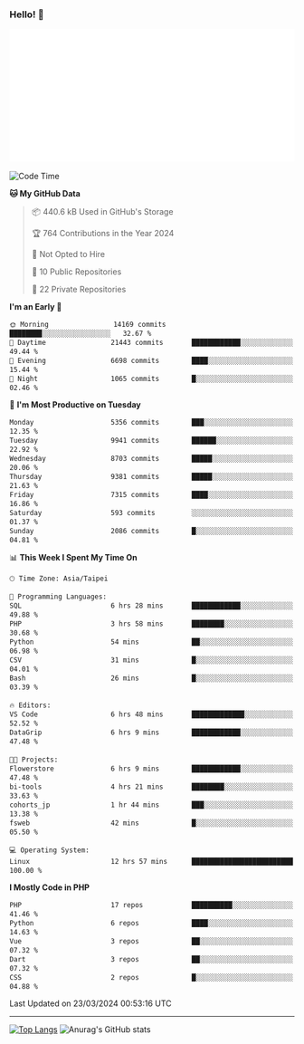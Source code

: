 ### Hello! 👋

![Metrics](/metrics.classic.svg)

<!--START_SECTION:waka-->
![Code Time](http://img.shields.io/badge/Code%20Time-1%2C260%20hrs%2037%20mins-blue)

**🐱 My GitHub Data** 

> 📦 440.6 kB Used in GitHub's Storage 
 > 
> 🏆 764 Contributions in the Year 2024
 > 
> 🚫 Not Opted to Hire
 > 
> 📜 10 Public Repositories 
 > 
> 🔑 22 Private Repositories 
 > 
**I'm an Early 🐤** 

```text
🌞 Morning                14169 commits       ████████░░░░░░░░░░░░░░░░░   32.67 % 
🌆 Daytime                21443 commits       ████████████░░░░░░░░░░░░░   49.44 % 
🌃 Evening                6698 commits        ████░░░░░░░░░░░░░░░░░░░░░   15.44 % 
🌙 Night                  1065 commits        █░░░░░░░░░░░░░░░░░░░░░░░░   02.46 % 
```
📅 **I'm Most Productive on Tuesday** 

```text
Monday                   5356 commits        ███░░░░░░░░░░░░░░░░░░░░░░   12.35 % 
Tuesday                  9941 commits        ██████░░░░░░░░░░░░░░░░░░░   22.92 % 
Wednesday                8703 commits        █████░░░░░░░░░░░░░░░░░░░░   20.06 % 
Thursday                 9381 commits        █████░░░░░░░░░░░░░░░░░░░░   21.63 % 
Friday                   7315 commits        ████░░░░░░░░░░░░░░░░░░░░░   16.86 % 
Saturday                 593 commits         ░░░░░░░░░░░░░░░░░░░░░░░░░   01.37 % 
Sunday                   2086 commits        █░░░░░░░░░░░░░░░░░░░░░░░░   04.81 % 
```


📊 **This Week I Spent My Time On** 

```text
🕑︎ Time Zone: Asia/Taipei

💬 Programming Languages: 
SQL                      6 hrs 28 mins       ████████████░░░░░░░░░░░░░   49.88 % 
PHP                      3 hrs 58 mins       ████████░░░░░░░░░░░░░░░░░   30.68 % 
Python                   54 mins             ██░░░░░░░░░░░░░░░░░░░░░░░   06.98 % 
CSV                      31 mins             █░░░░░░░░░░░░░░░░░░░░░░░░   04.01 % 
Bash                     26 mins             █░░░░░░░░░░░░░░░░░░░░░░░░   03.39 % 

🔥 Editors: 
VS Code                  6 hrs 48 mins       █████████████░░░░░░░░░░░░   52.52 % 
DataGrip                 6 hrs 9 mins        ████████████░░░░░░░░░░░░░   47.48 % 

🐱‍💻 Projects: 
Flowerstore              6 hrs 9 mins        ████████████░░░░░░░░░░░░░   47.48 % 
bi-tools                 4 hrs 21 mins       ████████░░░░░░░░░░░░░░░░░   33.63 % 
cohorts_jp               1 hr 44 mins        ███░░░░░░░░░░░░░░░░░░░░░░   13.38 % 
fsweb                    42 mins             █░░░░░░░░░░░░░░░░░░░░░░░░   05.50 % 

💻 Operating System: 
Linux                    12 hrs 57 mins      █████████████████████████   100.00 % 
```

**I Mostly Code in PHP** 

```text
PHP                      17 repos            ██████████░░░░░░░░░░░░░░░   41.46 % 
Python                   6 repos             ████░░░░░░░░░░░░░░░░░░░░░   14.63 % 
Vue                      3 repos             ██░░░░░░░░░░░░░░░░░░░░░░░   07.32 % 
Dart                     3 repos             ██░░░░░░░░░░░░░░░░░░░░░░░   07.32 % 
CSS                      2 repos             █░░░░░░░░░░░░░░░░░░░░░░░░   04.88 % 
```




 Last Updated on 23/03/2024 00:53:16 UTC
<!--END_SECTION:waka-->

<hr>

<span style="display:inline-block">[![Top Langs](https://github-readme-stats.vercel.app/api/top-langs/?username=maureendadap&layout=compact&theme=transparent)](https://github.com/anuraghazra/github-readme-stats)</span>
<span style="display:inline-block">![Anurag's GitHub stats](https://github-readme-stats.vercel.app/api?username=maureendadap&show_icons=true&theme=transparent&count_private=true)</span>

<!--
**MaureenDadap/maureendadap** is a ✨ _special_ ✨ repository because its `README.md` (this file) appears on your GitHub profile.

Here are some ideas to get you started:

- 🔭 I’m currently working on ...
- 🌱 I’m currently learning ...
- 👯 I’m looking to collaborate on ...
- 🤔 I’m looking for help with ...
- 💬 Ask me about ...
- 📫 How to reach me: ...
- 😄 Pronouns: ...
- ⚡ Fun fact: ...
-->
